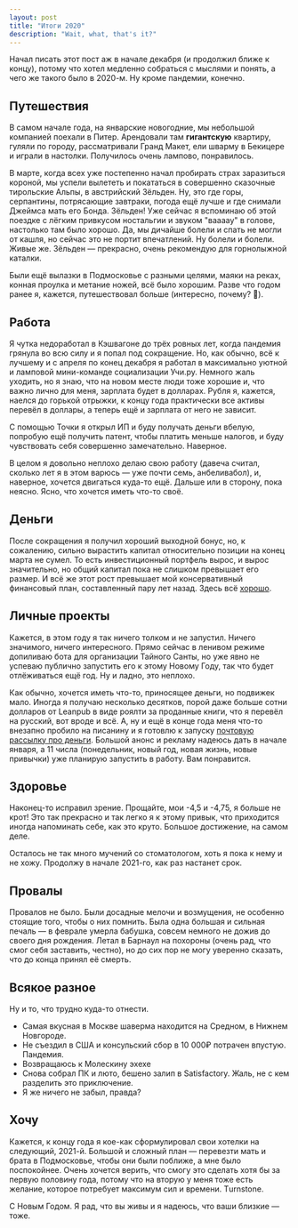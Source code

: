 ```yaml
---
layout: post
title: "Итоги 2020"
description: "Wait, what, that's it?"
---
```


Начал писать этот пост аж в начале декабря (и продолжил ближе к концу), потому что хотел медленно собраться с мыслями и понять, а чего же такого было в 2020-м. Ну кроме пандемии, конечно.

## Путешествия

В самом начале года, на январские новогодние, мы небольшой компанией поехали в Питер. Арендовали там __гигантскую__ квартиру, гуляли по городу, рассматривали Гранд Макет, ели шварму в Бекицере и играли в настолки. Получилось очень лампово, понравилось.

В марте, когда всех уже постепенно начал пробирать страх заразиться короной, мы успели вылететь и покататься в совершенно сказочные тирольские Альпы, в австрийский Зёльден. Ну, это где горы, серпантины, потрясающие завтраки, погода ещё лучше и где снимали Джеймса мать его Бонда. Зёльден! Уже сейчас я вспоминаю об этой поездке с лёгким привкусом ностальгии и звуком "ваааау" в голове, настолько там было хорошо. Да, мы дичайше болели и спать не могли от кашля, но сейчас это не портит впечатлений. Ну болели и болели. Живые же. Зёльден — прекрасно, очень рекомендую для горнолыжной каталки.

Были ещё вылазки в Подмосковье с разными целями, маяки на реках, конная проулка и метание ножей, всё было хорошим. Разве что годом ранее я, кажется, путешествовал больше (интересно, почему? 🧐).

## Работа

Я чутка недоработал в Кэшвагоне до трёх ровных лет, когда пандемия грянула во всю силу и я попал под сокращение. Но, как обычно, всё к лучшему и с апреля по конец декабря я работал в максимально уютной и ламповой мини-команде социализации Учи.ру. Немного жаль уходить, но я знаю, что на новом месте люди тоже хорошие и, что важно лично для меня, зарплата будет в долларах. Рубля я, кажется, наелся до горькой отрыжки, к концу года практически все активы перевёл в доллары, а теперь ещё и зарплата от него не зависит.

С помощью Точки я открыл ИП и буду получать деньги вбелую, попробую ещё получить патент, чтобы платить меньше налогов, и буду чувствовать себя совершенно замечательно. Наверное.

В целом я довольно неплохо делаю свою работу (давеча считал, сколько лет я в этом варюсь — уже почти семь, анбеливабол), и, наверное, хочется двигаться куда-то ещё. Дальше или в сторону, пока неясно. Ясно, что хочется иметь что-то своё.

## Деньги

После сокращения я получил хороший выходной бонус, но, к сожалению, сильно вырастить капитал относительно позиции на конец марта не сумел. То есть инвестиционный портфель вырос, и вырос значительно, но общий капитал пока не слишком превышает его размер. И всё же этот рост превышает мой консервативный финансовый план, составленный пару лет назад. Здесь всё [хорошо](https://t.me/successismyonlymthrfckngoption).

## Личные проекты

Кажется, в этом году я так ничего толком и не запустил. Ничего значимого, ничего интересного. Прямо сейчас в ленивом режиме допиливаю бота для организации Тайного Санты, но уже явно не успеваю публично запустить его к этому Новому Году, так что будет отлёживаться ещё год. Ну и ладно, это неплохо.

Как обычно, хочется иметь что-то, приносящее деньги, но подвижек мало. Иногда я получаю несколько десятков, порой даже больше сотни долларов от Leanpub в виде роялти за проданные книги, что я перевёл на русский, вот вроде и всё. А, ну и ещё в конце года меня что-то внезапно пробило на писанину и я готовлю к запуску [почтовую рассылку про деньги](https://whereismymoney.club). Большой анонс и рекламу надеюсь дать в начале января, а 11 числа (понедельник, новый год, новая жизнь, новые привычки) уже планирую запустить в работу. Вам понравится.

## Здоровье

Наконец-то исправил зрение. Прощайте, мои -4,5 и -4,75, я больше не крот! Это так прекрасно и так легко я к этому привык, что приходится иногда напоминать себе, как это круто. Большое достижение, на самом деле.

Осталось не так много мучений со стоматологом, хоть я пока к нему и не хожу. Продолжу в начале 2021-го, как раз настанет срок.

## Провалы

Провалов не было. Были досадные мелочи и возмущения, не особенно стоящие того, чтобы о них помнить. Была одна большая и сильная печаль — в феврале умерла бабушка, совсем немного не дожив до своего дня рождения. Летал в Барнаул на похороны (очень рад, что смог себя заставить, честно), но до сих пор не могу уверенно сказать, что до конца принял её смерть.

## Всякое разное

Ну и то, что трудно куда-то отнести.

- Самая вкусная в Москве шаверма находится на Средном, в Нижнем Новгороде.
- Не съездил в США и консульский сбор в 10 000₽ потрачен впустую. Пандемия.
- Возвращаюсь к Молескину эхехе
- Снова собрал ПК и люто, бешено залип в Satisfactory. Жаль, не с кем разделить это приключение.
- Я же ничего не забыл, правда?

## Хочу

Кажется, к концу года я кое-как сформулировал свои хотелки на следующий, 2021-й. Большой и сложный план — перевезти мать и брата в Подмосковье, чтобы они были поближе, а мне было поспокойнее. Очень хочется верить, что смогу это сделать хотя бы за первую половину года, потому что на вторую у меня тоже есть желание, которое потребует максимум сил и времени. Тurnstone.

С Новым Годом. Я рад, что вы живы и я надеюсь, что ваши близкие — тоже.
